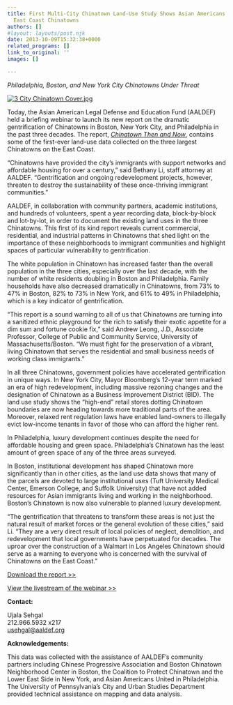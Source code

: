 ```yaml
---
title: First Multi-City Chinatown Land-Use Study Shows Asian Americans Displaced from
  East Coast Chinatowns
authors: []
#layout: layouts/post.njk
date: 2013-10-09T15:32:38+0000
related_programs: []
link_to_original: ''
images: []

---
```

_Philadelphia, Boston, and New York City Chinatowns Under Threat_

[![3 City Chinatown Cover.jpg](/uploads/3%20City%20Chinatown%20Cover-thumb-240x310-1002.jpg)](/uploads/pdf/Chinatown%20Then%20and%20Now%20AALDEF.pdf)

Today, the Asian American Legal Defense and Education Fund (AALDEF) held a
briefing webinar to launch its new report on the dramatic gentrification of
Chinatowns in Boston, New York City, and Philadelphia in the past three decades.
The report, [_Chinatown Then and Now_](https://aaldef.netlify.com/uploads/pdf/Chinatown%20Then%20and%20Now%20AALDEF.pdf), contains some of the first-ever
land-use data collected on the three largest Chinatowns on the East Coast.

“Chinatowns have provided the city’s immigrants with support networks and
affordable housing for over a century,” said Bethany Li, staff attorney at
AALDEF. “Gentrification and ongoing redevelopment projects, however, threaten to
destroy the sustainability of these once-thriving immigrant communities.”

AALDEF, in collaboration with community partners, academic institutions, and
hundreds of volunteers, spent a year recording data, block-by-block and
lot-by-lot, in order to document the existing land uses in the three Chinatowns.
This first of its kind report reveals current commercial, residential, and
industrial patterns in Chinatowns that shed light on the importance of these
neighborhoods to immigrant communities and highlight spaces of particular
vulnerability to gentrification.

The white population in Chinatown has increased faster than the overall
population in the three cities, especially over the last decade, with the number
of white residents doubling in Boston and Philadelphia. Family households  have
also decreased dramatically in Chinatowns, from 73% to 47% in Boston, 82% to 73%
in New York, and 61% to 49% in Philadelphia, which is a key indicator of
gentrification.

“This report is a sound warning to all of us that Chinatowns are turning into a
sanitized ethnic playground for the rich to satisfy their exotic appetite for a
dim sum and fortune cookie fix,” said Andrew Leong, J.D., Associate Professor,
College of Public and Community Service, University of Massachusetts/Boston. “We
must fight for the preservation of a vibrant, living Chinatown that serves the
residential and small business needs of working class immigrants.”

In all three Chinatowns, government policies have accelerated gentrification in
unique ways. In New York City, Mayor Bloomberg’s 12-year term marked an era of
high redevelopment, including massive rezoning changes and the designation of
Chinatown as a Business Improvement District (BID). The land use study shows the
“high-end” retail stores dotting Chinatown boundaries are now heading towards
more traditional parts of the area. Moreover, relaxed rent regulation laws have
enabled land-owners to illegally evict low-income tenants in favor of those who
can afford the higher rent.

In Philadelphia, luxury development continues despite the need for affordable
housing and green space. Philadelphia’s Chinatown has the least amount of green
space of any of the three areas surveyed.

In Boston, institutional development has shaped Chinatown more significantly
than in other cities, as the land use data shows that many of the parcels are
devoted to large institutional uses (Tuft University Medical Center, Emerson
College, and Suffolk University) that have not added resources for Asian
immigrants living and working in the neighborhood. Boston’s Chinatown is now
also vulnerable to planned luxury development.

“The gentrification that threatens to transform these areas is not just the
natural result of market forces or the general evolution of these cities,” said
Li. “They are a very direct result of local policies of neglect, demolition, and
redevelopment that local governments have perpetuated for decades. The uproar
over the construction of a Walmart in Los Angeles Chinatown should serve as a
warning to everyone who is concerned with the survival of Chinatowns on the East
Coast.”

[Download the report >>](/updates/3citychinatown/)

[View the livestream of the webinar >>](https://plus.google.com/101340413413443446264/posts)

**Contact:**

Ujala Sehgal  
212\.966.5932 x217  
usehgal@aaldef.org

**Acknowledgements:**

This data was collected with the assistance of AALDEF’s community partners
including Chinese Progressive Association and Boston Chinatown Neighborhood
Center in Boston, the Coalition to Protect Chinatown and the Lower East Side in
New York, and Asian Americans United in Philadelphia. The University of
Pennsylvania’s City and Urban Studies Department provided technical assistance
on mapping and data analysis.